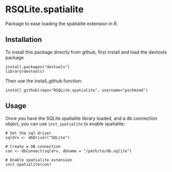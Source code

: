 RSQLite.spatialite
==================

Package to ease loading the spatialite extension in R.

## Installation
To install this package directly from github, first install and load the devtools package

    install.packages("devtools")
    library(devtools)

Then use the install_github function:

    install_github(repo="RSQLite.spatialite", username="pschmied")

## Usage
Once you have the SQLite.spatialite library loaded, and a db connection object, you can use `init_spatialite` to enable spatialite:

    # Set the sql driver
    sqldrv <- dbDriver("SQLite")
    
    # Create a DB connection
    con <- dbConnect(sqldrv, dbname = "/path/to/db.sqlite")
    
    # Enable spatialite extension
    init_spatialite(con)
    
